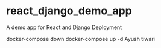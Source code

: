 # react_django_demo_app
A demo app for React and Django Deployment

docker-compose down
docker-compose up -d
Ayush tiwari

